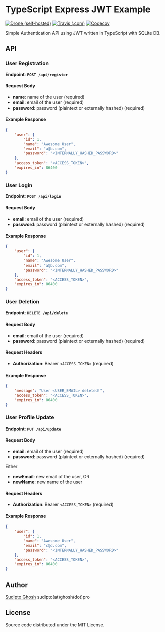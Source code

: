 # TypeScript Express JWT Example

[![Drone (self-hosted)](https://img.shields.io/drone/build/sudipto/ts-express-jwt.svg?logo=drone&server=https%3A%2F%2Fci.ghosh.pro&style=flat-square)](https://ci.ghosh.pro/sudipto/ts-express-jwt/latest)
[![Travis (.com)](https://img.shields.io/travis/com/sudiptog81/ts-express-jwt.svg?logo=travis&style=flat-square)](https://travis-ci.com/sudiptog81/ts-express-jwt)
[![Codecov](https://img.shields.io/codecov/c/gh/sudiptog81/ts-express-jwt.svg?style=flat-square)](https://codecov.io/gh/sudiptog81/ts-express-jwt)

Simple Authentication API using JWT written in TypeScript with SQLite DB.

## API

### User Registration

**Endpoint**: **`POST /api/register`**

#### Request Body

- **name**: name of the user (required)
- **email**: email of the user (required)
- **password**: password (plaintext or externally hashed) (required)

#### Example Response

```json
{
    "user": {
        "id": 1,
        "name": "Awesome User",
        "email": "a@b.com",
        "password": "<INTERNALLY_HASHED_PASSWORD>"
    },
    "access_token": "<ACCESS_TOKEN>",
    "expires_in": 86400
}
```

### User Login

**Endpoint**: **`POST /api/login`**

#### Request Body

- **email**: email of the user (required)
- **password**: password (plaintext or externally hashed) (required)

#### Example Response

```json
{
    "user": {
        "id": 1,
        "name": "Awesome User",
        "email": "a@b.com",
        "password": "<INTERNALLY_HASHED_PASSWORD>"
    },
    "access_token": "<ACCESS_TOKEN>",
    "expires_in": 86400
}
```

### User Deletion

**Endpoint**: **`DELETE /api/delete`**

#### Request Body

- **email**: email of the user (required)
- **password**: password (plaintext or externally hashed) (required)

#### Request Headers

- **Authorization**: Bearer `<ACCESS_TOKEN>` (required)

#### Example Response

```json
{
    "message": "User <USER_EMAIL> deleted!",
    "access_token": "<ACCESS_TOKEN>",
    "expires_in": 86400
}
```

### User Profile Update

**Endpoint**: **`PUT /api/update`**

#### Request Body

- **email**: email of the user (required)
- **password**: password (plaintext or externally hashed) (required)

Either

- **newEmail**: new email of the user, OR
- **newName**: new name of the user

#### Request Headers

- **Authorization**: Bearer `<ACCESS_TOKEN>` (required)

#### Example Response

```json
{
    "user": {
        "id": 1,
        "name": "Awesome User",
        "email": "c@d.com",
        "password": "<INTERNALLY_HASHED_PASSWORD>"
    },
    "access_token": "<ACCESS_TOKEN>",
    "expires_in": 86400
}
```

## Author

[Sudipto Ghosh](https://sudipto.ghosh.pro) sudipto(at)ghosh(dot)pro

## License

Source code distributed under the MIT License.